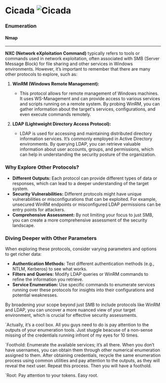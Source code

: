 # Cicada ![Cicada](https://github.com/user-attachments/assets/9141d564-ca50-4774-a65c-7654aa3aaadc)






### Enumeration
#### Nmap






















----------------------------------------------

**NXC (Network eXploitation Command)** typically refers to tools or commands used in network exploitation, often associated with SMB (Server Message Block) for file sharing and other services in Windows environments. However, it’s important to remember that there are many other protocols to explore, such as:

1. **WinRM (Windows Remote Management):**
   - This protocol allows for remote management of Windows machines. It uses WS-Management and can provide access to various services and scripts running on a remote system. By probing WinRM, you can gather information about the target's services, configurations, and even execute commands remotely.

2. **LDAP (Lightweight Directory Access Protocol):**
   - LDAP is used for accessing and maintaining distributed directory information services. It’s commonly employed in Active Directory environments. By querying LDAP, you can retrieve valuable information about user accounts, groups, and permissions, which can help in understanding the security posture of the organization.

### Why Explore Other Protocols?
- **Different Outputs:** Each protocol can provide different types of data or responses, which can lead to a deeper understanding of the target system.
- **Security Vulnerabilities:** Different protocols might have unique vulnerabilities or misconfigurations that can be exploited. For example, unsecured WinRM endpoints or misconfigured LDAP permissions can be entry points for attackers.
- **Comprehensive Assessment:** By not limiting your focus to just SMB, you can create a more comprehensive assessment of the security landscape.

### Diving Deeper with Other Parameters
When exploring these protocols, consider varying parameters and options to get richer data:
- **Authentication Methods:** Test different authentication methods (e.g., NTLM, Kerberos) to see what works.
- **Filters and Queries:** Modify LDAP queries or WinRM commands to refine the information you retrieve.
- **Service Enumeration:** Use specific commands to enumerate services running over these protocols for insights into their configurations and potential weaknesses.

By broadening your scope beyond just SMB to include protocols like WinRM and LDAP, you can uncover a more nuanced view of your target environment, which is crucial for effective security assessments.



`Actually, it’s a cool box. All you guys need to do is pay attention to the outputs of your enumeration tools. Just stuggle beacuse of a non-sense missing of the credentials running infront of my eyes for 10 times.

`Foothold: Enumerate the available services; it’s all there. When you don’t have usernames, you can obtain them through other numerical enumeration assigned to them. After obtaining credentials, recycle the same enumeration process using common utilities and pay attention to the outputs, as they will reveal the next user. Repeat this process. Then you will have a foothold.

`Root: Pay attention to your tokens. Easy root.
